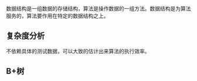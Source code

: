 数据结构是一组数据的存储结构，算法是操作数据的一组方法。数据结构是为算法服务的，算法要作用在特定的数据结构之上。
## 复杂度分析
不依赖具体的测试数据，可以大致的估计出来算法的执行效率。

## B+树


